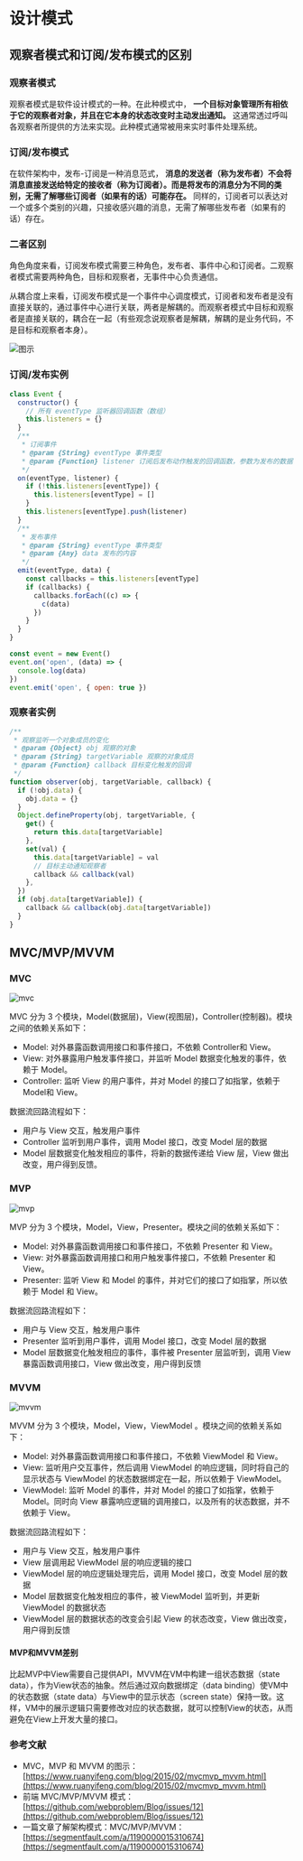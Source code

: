 # 设计模式

## 观察者模式和订阅/发布模式的区别

### 观察者模式

观察者模式是软件设计模式的一种。在此种模式中， **一个目标对象管理所有相依于它的观察者对象，并且在它本身的状态改变时主动发出通知。** 这通常透过呼叫各观察者所提供的方法来实现。此种模式通常被用来实时事件处理系统。

### 订阅/发布模式

在软件架构中，发布-订阅是一种消息范式， **消息的发送者（称为发布者）不会将消息直接发送给特定的接收者（称为订阅者）。而是将发布的消息分为不同的类别，无需了解哪些订阅者（如果有的话）可能存在。**
同样的，订阅者可以表达对一个或多个类别的兴趣，只接收感兴趣的消息，无需了解哪些发布者（如果有的话）存在。

### 二者区别

角色角度来看，订阅发布模式需要三种角色，发布者、事件中心和订阅者。二观察者模式需要两种角色，目标和观察者，无事件中心负责通信。

从耦合度上来看，订阅发布模式是一个事件中心调度模式，订阅者和发布者是没有直接关联的，通过事件中心进行关联，两者是解耦的。而观察者模式中目标和观察者是直接关联的，耦合在一起（有些观念说观察者是解耦，解耦的是业务代码，不是目标和观察者本身）。

![图示](../.vuepress/public/images/observer_publish.png)

### 订阅/发布实例

```js
class Event {
  constructor() {
    // 所有 eventType 监听器回调函数（数组）
    this.listeners = {}
  }
  /**
   * 订阅事件
   * @param {String} eventType 事件类型
   * @param {Function} listener 订阅后发布动作触发的回调函数，参数为发布的数据
   */
  on(eventType, listener) {
    if (!this.listeners[eventType]) {
      this.listeners[eventType] = []
    }
    this.listeners[eventType].push(listener)
  }
  /**
   * 发布事件
   * @param {String} eventType 事件类型
   * @param {Any} data 发布的内容
   */
  emit(eventType, data) {
    const callbacks = this.listeners[eventType]
    if (callbacks) {
      callbacks.forEach((c) => {
        c(data)
      })
    }
  }
}

const event = new Event()
event.on('open', (data) => {
  console.log(data)
})
event.emit('open', { open: true })
```

### 观察者实例

```js
/**
 * 观察监听一个对象成员的变化
 * @param {Object} obj 观察的对象
 * @param {String} targetVariable 观察的对象成员
 * @param {Function} callback 目标变化触发的回调
 */
function observer(obj, targetVariable, callback) {
  if (!obj.data) {
    obj.data = {}
  }
  Object.defineProperty(obj, targetVariable, {
    get() {
      return this.data[targetVariable]
    },
    set(val) {
      this.data[targetVariable] = val
      // 目标主动通知观察者
      callback && callback(val)
    },
  })
  if (obj.data[targetVariable]) {
    callback && callback(obj.data[targetVariable])
  }
}
```

## MVC/MVP/MVVM

### MVC

![mvc](../.vuepress/public/images/mvc.png)

MVC 分为 3 个模块，Model(数据层)，View(视图层)，Controller(控制器)。模块之间的依赖关系如下：

- Model: 对外暴露函数调用接口和事件接口，不依赖 Controller和 View。
- View: 对外暴露用户触发事件接口，并监听 Model 数据变化触发的事件，依赖于 Model。
- Controller: 监听 View 的用户事件，并对 Model 的接口了如指掌，依赖于 Model和 View。

数据流回路流程如下：

- 用户与 View 交互，触发用户事件
- Controller 监听到用户事件，调用 Model 接口，改变 Model 层的数据
- Model 层数据变化触发相应的事件，将新的数据传递给 View 层，View 做出改变，用户得到反馈。

### MVP

![mvp](../.vuepress/public/images/mvp.png)

MVP 分为 3 个模块，Model，View，Presenter。模块之间的依赖关系如下：

- Model: 对外暴露函数调用接口和事件接口，不依赖 Presenter 和 View。
- View: 对外暴露函数调用接口和用户触发事件接口，不依赖 Presenter 和 View。
- Presenter: 监听 View 和 Model 的事件，并对它们的接口了如指掌，所以依赖于 Model 和 View。

数据流回路流程如下：

- 用户与 View 交互，触发用户事件
- Presenter 监听到用户事件，调用 Model 接口，改变 Model 层的数据
- Model 层数据变化触发相应的事件，事件被 Presenter 层监听到，调用 View 暴露函数调用接口，View 做出改变，用户得到反馈

### MVVM

![mvvm](../.vuepress/public/images/mvvm.png)

MVVM 分为 3 个模块，Model，View，ViewModel 。模块之间的依赖关系如下：

- Model: 对外暴露函数调用接口和事件接口，不依赖 ViewModel 和 View。
- View: 监听用户交互事件，然后调用 ViewModel 的响应逻辑，同时将自己的显示状态与 ViewModel 的状态数据绑定在一起，所以依赖于 ViewModel。
- ViewModel: 监听 Model 的事件，并对 Model 的接口了如指掌，依赖于 Model。同时向 View 暴露响应逻辑的调用接口，以及所有的状态数据，并不依赖于 View。

数据流回路流程如下：

- 用户与 View 交互，触发用户事件
- View 层调用起 ViewModel 层的响应逻辑的接口
- ViewModel 层的响应逻辑处理完后，调用 Model 接口，改变 Model 层的数据
- Model 层数据变化触发相应的事件，被 ViewModel 监听到，并更新 ViewModel 的数据状态
- ViewModel 层的数据状态的改变会引起 View 的状态改变，View 做出改变，用户得到反馈

#### MVP和MVVM差别

比起MVP中View需要自己提供API，MVVM在VM中构建一组状态数据（state data），作为View状态的抽象。然后通过双向数据绑定（data binding）使VM中的状态数据（state data）与View中的显示状态（screen state）保持一致。这样，VM中的展示逻辑只需要修改对应的状态数据，就可以控制View的状态，从而避免在View上开发大量的接口。

### 参考文献

- MVC，MVP 和 MVVM 的图示：[https://www.ruanyifeng.com/blog/2015/02/mvcmvp_mvvm.html](https://www.ruanyifeng.com/blog/2015/02/mvcmvp_mvvm.html)
- 前端 MVC/MVP/MVVM 模式：[https://github.com/webproblem/Blog/issues/12](https://github.com/webproblem/Blog/issues/12)
- 一篇文章了解架构模式：MVC/MVP/MVVM：[https://segmentfault.com/a/1190000015310674](https://segmentfault.com/a/1190000015310674)
